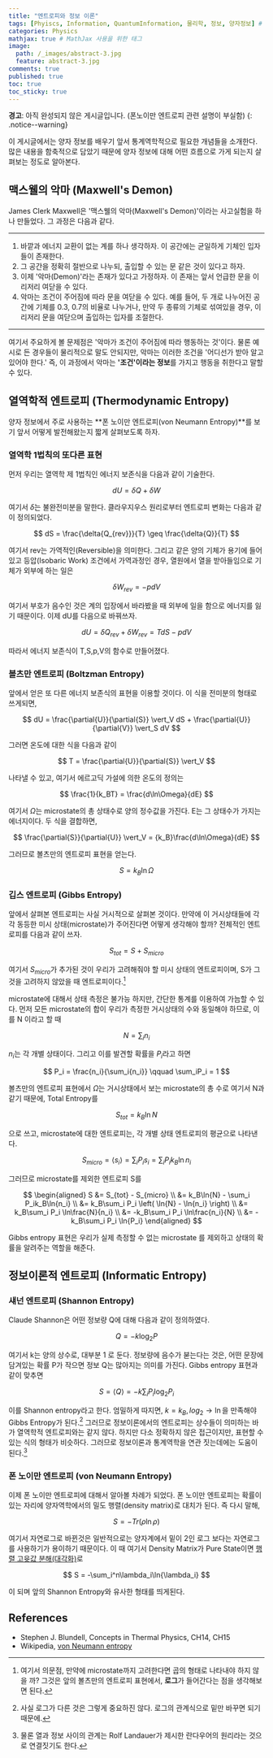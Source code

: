 ```yaml
---
title: "엔트로피와 정보 이론"
tags: [Phyiscs, Information, QuantumInformation, 물리학, 정보, 양자정보] # 태그 입력
categories: Physics
mathjax: true # MathJax 사용을 위한 태그
image:
  path: /_images/abstract-3.jpg
  feature: abstract-3.jpg
comments: true
published: true
toc: true
toc_sticky: true
---
```

**경고**: 아직 완성되지 않은 게시글입니다. (폰노이만 엔트로피 관련 설명이 부실함)
{: .notice--warning}

이 게시글에서는 양자 정보를 배우기 앞서 통계역학적으로 필요한 개념들을 소개한다. 많은 내용을 함축적으로 담았기 때문에 양자 정보에 대해 어떤 흐름으로 가게 되는지 살펴보는 정도로 알아본다.

## 맥스웰의 악마 (Maxwell's Demon)
James Clerk Maxwell은 '맥스웰의 악마(Maxwell's Demon)'이라는 사고실험을 하나 만들었다. 그 과정은 다음과 같다.

----

1. 바깥과 에너지 교환이 없는 계를 하나 생각하자. 이 공간에는 균일하게 기체인 입자들이 존재한다.
2. 그 공간을 정확히 절반으로 나누되, 출입할 수 있는 문 같은 것이 있다고 하자.
3. 이제 '악마(Demon)'라는 존재가 있다고 가정하자. 이 존재는 앞서 언급한 문을 이리저리 여닫을 수 있다.
4. 악마는 조건이 주어짐에 따라 문을 여닫을 수 있다. 예를 들어, 두 개로 나누어진 공간에 기체를 0.3, 0.7의 비율로 나누거나, 만약 두 종류의 기체로 섞여있을 경우,
이리저리 문을 여닫으며 출입하는 입자를 조절한다.

----

여기서 주요하게 볼 문제점은 '악마가 조건이 주어짐에 따라 행동하는 것'이다. 물론 예시로 든 경우들이 물리적으로 말도 안되지만, 악마는 이러한 조건을 '어디선가 받아 알고 있어야 한다.'
즉, 이 과정에서 악마는 **'조건'이라는 정보**를 가지고 행동을 취한다고 말할 수 있다. 

## 열역학적 엔트로피 (Thermodynamic Entropy)
양자 정보에서 주로 사용하는 **폰 노이만 엔트로피(von Neumann Entropy)**를 보기 앞서 어떻게 발전해왔는지 짧게 살펴보도록 하자. 

### 열역학 1법칙의 또다른 표현
먼저 우리는 열역학 제 1법칙인 에너지 보존식을 다음과 같이 기술한다.

$$
dU = \delta{Q} + \delta{W}
$$

여기서 $\delta$는 불완전미분을 말한다. 클라우지우스 원리로부터 엔트로피 변화는 다음과 같이 정의되었다.

$$
dS = \frac{\delta{Q_{rev}}}{T} \geq \frac{\delta{Q}}{T} 
$$

여기서 rev는 가역적인(Reversible)을 의미한다. 그리고 같은 양의 기체가 용기에 들어있고 등압(Isobaric Work) 조건에서 가역과정인 경우, 열원에서 열을 받아들임으로 기체가 외부에 하는 일은

$$
\delta{W}_{rev} = -pdV
$$

여기서 부호가 음수인 것은 계의 입장에서 바라봤을 때 외부에 일을 함으로 에너지를 잃기 때문이다. 이제 dU를 다음으로 바꿔쓰자.

$$
dU = \delta{Q_{rev}} + \delta{W_{rev}} = TdS - pdV
$$

따라서 에너지 보존식이 T,S,p,V의 함수로 만들어졌다. 

### 볼츠만 엔트로피 (Boltzman Entropy)
앞에서 얻은 또 다른 에너지 보존식의 표현을 이용할 것이다. 이 식을 전미분의 형태로 쓰게되면,

$$
dU = \frac{\partial{U}}{\partial{S}} \vert_V dS + \frac{\partial{U}}{\partial{V}} \vert_S dV
$$

그러면 온도에 대한 식을 다음과 같이

$$
T = \frac{\partial{U}}{\partial{S}} \vert_V
$$

나타낼 수 있고, 여기서 에르고딕 가설에 의한 온도의 정의는

$$
\frac{1}{k_BT} = \frac{d\ln\Omega}{dE}
$$

여기서 $\Omega$는 microstate의 총 상태수로 양의 정수값을 가진다. E는 그 상태수가 가지는 에너지이다.
두 식을 결합하면,

$$
\frac{\partial{S}}{\partial{U}} \vert_V = {k_B}\frac{d\ln\Omega}{dE}
$$

그러므로 볼츠만의 엔트로피 표현을 얻는다.

$$
S = k_B\ln\Omega
$$

### 깁스 엔트로피 (Gibbs Entropy)
앞에서 살펴본 엔트로피는 사실 거시적으로 살펴본 것이다. 만약에 이 거시상태들에 각각 동등한 미시 상태(microstate)가 주어진다면 어떻게 생각해야 할까? 전체적인 엔트로피를 다음과 같이 쓰자.

$$
S_{tot} = S + S_{micro}
$$ 

여기서 $S_{micro}$가 추가된 것이 우리가 고려해줘야 할 미시 상태의 엔트로피이며, S가 그것을 고려하지 않았을 때 엔트로피이다.[^1]

microstate에 대해서 상태 측정은 불가능 하지만, 간단한 통계를 이용하여 가늠할 수 있다. 먼저 모든 microstate의 합이 우리가 측정한 거시상태의 수와 동일해야 하므로, 이를 N 이라고 할 때

$$
N = \sum_i{n_i}
$$

$n_i$는 각 개별 상태이다. 그리고 이를 발견할 확률을 $P_i$라고 하면

$$
P_i = \frac{n_i}{\sum_i{n_i}} \qquad \sum_iP_i = 1
$$

볼츠만의 엔트로피 표현에서 $\Omega$는 거시상태에서 보는 microstate의 총 수로 여기서 N과 같기 때문에, Total Entropy를

$$
S_{tot} = k_B\ln{N}
$$

으로 쓰고, microstate에 대한 엔트로피는, 각 개별 상태 엔트로피의 평균으로 나타낸다.

$$
S_{micro} = \langle s_i \rangle = \sum_i P_is_i = \sum_i P_ik_B\ln{n_i}
$$

그러므로 microstate를 제외한 엔트로피 S를

$$
\begin{aligned}
S &= S_{tot} - S_{micro} \\
&= k_B\ln{N} - \sum_i P_ik_B\ln{n_i} \\
&= k_B\sum_i P_i \left( \ln{N} - \ln{n_i} \right) \\
&= k_B\sum_i P_i \ln\frac{N}{n_i} \\
&= -k_B\sum_i P_i \ln\frac{n_i}{N} \\
&= -k_B\sum_i P_i \ln{P_i}
\end{aligned}
$$

Gibbs entropy 표현은 우리가 실제 측정할 수 없는 microstate 를 제외하고 상태의 확률을 알려주는 역할을 해준다.

## 정보이론적 엔트로피 (Informatic Entropy)
### 섀넌 엔트로피 (Shannon Entropy)
Claude Shannon은 어떤 정보량 Q에 대해 다음과 같이 정의하였다.

$$
Q = -k\log_2 P
$$

여기서 k는 양의 상수로, 대부분 1 로 둔다. 정보량에 음수가 붇는다는 것은, 어떤 문장에 담겨있는 확률 P가 작으면 정보 Q는 많아지는 의미를 가진다. Gibbs entropy 표현과 같이 맞추면

$$
S = \langle Q \rangle = -k\sum_iP_i\log_2P_i
$$

이를 Shannon entropy라고 한다. 엄밀하게 따지면, $k=k_B, log_2 \rightarrow \ln$을 만족해야 Gibbs Entropy가 된다.[^2] 그러므로 정보이론에서의 엔트로피는 상수들이 의미하는 바가 열역학적 엔트로피와는 같지 않다.
하지만 다소 정확하지 않은 접근이지만, 표현할 수 있는 식의 형태가 비슷하다. 그러므로 정보이론과 통계역학을 연관 짓는데에는 도움이 된다.[^3]

### 폰 노이만 엔트로피 (von Neumann Entropy)
이제 폰 노이만 엔트로피에 대해서 알아볼 차례가 되었다. 폰 노이만 엔트로피는 확률이 있는 자리에 양자역학에서의 밀도 행렬(density matrix)로 대치가 된다. 즉 다시 말해,

$$
S = -Tr(\rho\ln\rho)
$$

여기서 자연로그로 바뀐것은 일반적으로는 양자계에서 밑이 2인 로그 보다는 자연로그를 사용하기가 용이하기 때문이다. 이 때 여기서 Density Matrix가 Pure State이면
[행렬 고윳값 분해(대각화)](https://en.wikipedia.org/wiki/Eigendecomposition_of_a_matrix)로

$$
S = -\sum_i^n\lambda_i\ln{\lambda_i}
$$

이 되며 앞의 Shannon Entropy와 유사한 형태를 띄게된다.

## References
* Stephen J. Blundell, Concepts in Thermal Physics, CH14, CH15
* Wikipedia, [von Neumann entropy](https://en.wikipedia.org/wiki/Von_Neumann_entropy)

[^1]: 여기서 의문점, 만약에 microstate까지 고려한다면 곱의 형태로 나타내야 하지 않을 까? 그것은 앞의 볼츠만의 엔트로피 표현에서, **로그**가 들어간다는 점을 생각해보면 된다.
[^2]: 사실 로그가 다른 것은 그렇게 중요하진 않다. 로그의 관계식으로 밑만 바꾸면 되기 때문에.
[^3]: 물론 열과 정보 사이의 관계는 Rolf Landauer가 제시한 란다우어의 원리라는 것으로 연결짓기도 한다.
